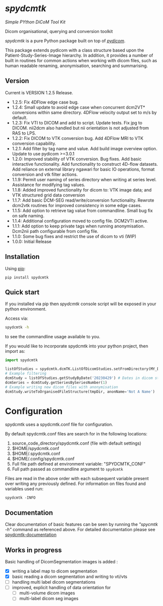 # *spydcmtk*

*Simple PYthon DiCoM Tool Kit*

Dicom organisational, querying and conversion toolkit

*spydcmtk* is a pure Python package built on top of [*pydicom*](https://github.com/pydicom/pydicom).

This package extends pydicom with a class structure based upon the Patient-Study-Series-Image hierarchy. In addition, it provides a number of built in routines for common actions when working with dicom files, such as human readable renaming, anonymisation, searching and summarising. 

## Version

Current is VERSION 1.2.5 Release. 

- 1.2.5: Fix 4DFlow edge case bug. 
- 1.2.4: Small update to avoid edge case when concurrent dcm2VT* conversions within same directory. 4DFlow velocity output set to m/s by default. 
- 1.2.3: Fix VTI to DICOM and add to script. Update tests. Fix jpg to DICOM. nii2dcm also handled but nii orientation is not adjusted from RAS to LPS. 
- 1.2.2: Fix DICOM to VTK conversion bug. Add 4DFlow MRI to VTK conversion capability. 
- 1.2.1: Add filter by tag name and value. Add build image overview option. Update to use pydicom >=3.0.1
- 1.2.0: Improved stability of VTK conversion. Bug fixes. Add basic interactive functionality. Add functionality to construct 4D-flow datasets. Add reliance on external library ngawari for basic IO operations, format conversion and vtk filter actions. 
- 1.1.9: Permit user naming of series directory when writing at series level. Assistance for modifying tag values. 
- 1.1.8: Added improved functionality for dicom to: VTK image data; and VTK structured grid data conversion
- 1.1.7: Add basic DCM-SEG read/write/conversion functionality. Rewrote dcm2vtk routines for improved consistency in some edge cases. 
- 1.1.5: Add option to retrieve tag value from commandline. Small bug fix on safe naming. 
- 1.1.4: Additional configuration moved to config file. DCM2VTI active. 
- 1.1.1: Add option to keep private tags when running anonymisation. Dcm2nii path configurable from config file. 
- 1.1.0: Some bug fixes and restrict the use of dicom to vti (WIP)
- 1.0.0: Initial Release

## Installation

Using [pip](https://pypi.org/project/spydcmtk/):
```
pip install spydcmtk
```

## Quick start

If you installed via pip then *spydcmtk* console script will be exposed in your python environment. 

Access via:
```bash
spydcmtk -h
```
to see the commandline usage available to you.


If you would like to incorporate spydcmtk into your python project, then import as:
```python
import spydcmtk

listOfStudies = spydcmtk.dcmTK.ListOfDicomStudies.setFromDirectory(MY_DICOM_DIRECTORY)
# Example filtering
dcmStudy = listOfStudies.getStudyByDate('20230429') # Dates in dicom standard string format: YYYYMMDD
dcmSeries = dcmStudy.getSeriesBySeriesNumber(1)
# Example writing new dicom files with anonymisation
dcmStudy.writeToOrganisedFileStructure(tmpDir, anonName='Not A Name')

```


# Configuration

spydcmtk uses a spydcmtk.conf file for configuration. 

By default spydcmtk.conf files are search for in the following locations: 

1. source_code_directory/spydcmtk.conf (file with default settings)
2. $HOME/spydcmtk.conf
3. $HOME/.spydcmtk.conf
4. $HOME/.config/spydcmtk.conf
5. Full file path defined at environment variable: "SPYDCMTK_CONF"
6. Full path passed as commandline argument to `spydcmtk`

Files are read in the above order with each subsequent variable present over writing any previously defined. 
For information on files found and variables used run:

`spydcmtk -INFO` 


## Documentation

Clear documentation of basic features can be seen by running the *"spycmtk -h"* command as referenced above. 
For detailed documentation please see [spydcmtk-documentation](https://fraser29.github.io/spydcmtk/)

## Works in progress

Basic handling of DicomSegmentation images is added :

- [x] writing a label map to dicom segmentation
- [x] basic reading a dicom segmentation and writing to vti/vts
- [ ] handling multi label dicom segmentations
- [ ] improved, explicit handling of data orientation for
  - [ ] multi-volume dicom images
  - [ ] multi-label dicom seg images 